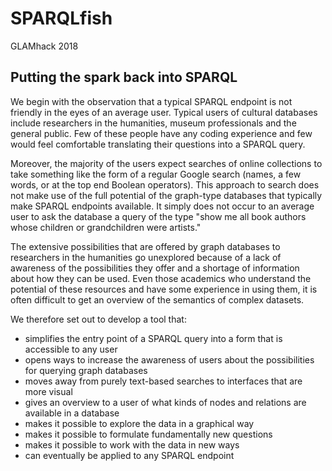 # SPARQLfish
GLAMhack 2018

## Putting the spark back into SPARQL

We begin with the observation that a typical SPARQL endpoint is not friendly in the eyes of an average user. Typical users of cultural databases include researchers in the humanities, museum professionals and the general public. Few of these people have any coding experience and few would feel comfortable translating their questions into a SPARQL query.  

Moreover, the majority of the users expect searches of online collections to take something like the form of a regular Google search (names, a few words, or at the top end Boolean operators). This approach to search does not make use of the full potential of the graph-type databases that typically make SPARQL endpoints available. It simply does not occur to an average user to ask the database a query of the type "show me all book authors whose children or grandchildren were artists."

The extensive possibilities that are offered by graph databases to researchers in the humanities go unexplored because of a lack of awareness of the possibilities they offer and a shortage of information about how they can be used. Even those academics who understand the potential of these resources and have some experience in using them, it is often difficult to get an overview of the semantics of complex datasets. 

We therefore set out to develop a tool that: 
  * simplifies the entry point of a SPARQL query into a form that is accessible to any user
  * opens ways to increase the awareness of users about the possibilities for querying graph databases
  * moves away from purely text-based searches to interfaces that are more visual
  * gives an overview to a user of what kinds of nodes and relations are available in a database
  * makes it possible to explore the data in a graphical way 
  * makes it possible to formulate fundamentally new questions
  * makes it possible to work with the data in new ways
  * can eventually be applied to any SPARQL endpoint
